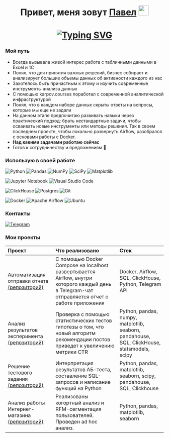 <h1 align="center">Привет, меня зовут <a href="https://t.me/marcus_vinicius_0" target="_blank">Павел</a> 
<img src="https://github.com/blackcater/blackcater/raw/main/images/Hi.gif" height="32"/></h1>

<h1 align="center"><a href="https://git.io/typing-svg"><img src="https://readme-typing-svg.herokuapp.com?font=Fira+Code&size=30&duration=5000&pause=1000&color=FFFFFF&background=970365A4&center=true&vCenter=true&width=435&lines=Data+is+the+new+oil" alt="Typing SVG" /></a></h1>

### Мой путь
- Всегда вызывала живой интерес работа с табличными данными в Excel и 1С
- Понял, что для принятия важных решений, бизнес собирает и анализирует большие объемы данных об активности каждого из нас
- Захотелось быть причастным к этому и изучить современные инструменты анализа данных
- С помощью karpov.courses поработал с современной аналитической инфраструктурой
- Понял, что в каждом наборе данных скрыты ответы на вопросы, которые мы еще не задали
- На данном этапе предпочитаю развивать навыки через практический подход: брать нестандартные задачи, чтобы осваивать новые инструменты или методы решения. Так в своем последнем проекте, чтобы локально развернуть Airflow, разобрался с основами работы с Docker.
- **Над какими задачами работаю сейчас**
- Готов к сотрудничеству и предложениям 🤝

### Использую в своей работе
![Python](https://img.shields.io/badge/python-3670A0?style=for-the-badge&logo=python&logoColor=ffdd54) ![Pandas](https://img.shields.io/badge/pandas-%23150458.svg?style=for-the-badge&logo=pandas&logoColor=white) ![NumPy](https://img.shields.io/badge/numpy-%23013243.svg?style=for-the-badge&logo=numpy&logoColor=white) ![SciPy](https://img.shields.io/badge/SciPy-%230C55A5.svg?style=for-the-badge&logo=scipy&logoColor=%white) ![Matplotlib](https://img.shields.io/badge/Matplotlib-%23ffffff.svg?style=for-the-badge&logo=Matplotlib&logoColor=black)

![Jupyter Notebook](https://img.shields.io/badge/jupyter-%23FA0F00.svg?style=for-the-badge&logo=jupyter&logoColor=white) ![Visual Studio Code](https://img.shields.io/badge/Visual%20Studio%20Code-0078d7.svg?style=for-the-badge&logo=visual-studio-code&logoColor=white)

![ClickHouse](https://img.shields.io/badge/ClickHouse-FFCC01?style=for-the-badge&logo=clickhouse&logoColor=white) ![Postgres](https://img.shields.io/badge/postgres-%23316192.svg?style=for-the-badge&logo=postgresql&logoColor=white) ![Git](https://img.shields.io/badge/git-%23F05033.svg?style=for-the-badge&logo=git&logoColor=white)

![Docker](https://img.shields.io/badge/docker-%230db7ed.svg?style=for-the-badge&logo=docker&logoColor=white) ![Apache Airflow](https://img.shields.io/badge/Apache%20Airflow-017CEE?style=for-the-badge&logo=Apache%20Airflow&logoColor=white) ![Ubuntu](https://img.shields.io/badge/Ubuntu-E95420?style=for-the-badge&logo=ubuntu&logoColor=white)

### Контакты
<a href="https://t.me/marcus_vinicius_0">
    <img src="https://img.shields.io/badge/Telegram-2CA5E0?style=for-the-badge&logo=telegram&logoColor=white" alt="Telegram" />
</a>

### Мои проекты
| Проект | Что реализовано | Стек |
| :------------- | :------------- | :------------- |
| Автоматизация отправки отчета [(репозиторий)](https://github.com/cybermarcus/daily_report_bot)| С помощью Docker Compose на localhost развертывается Airflow, внутри которого каждый день в Telegram-чат отправляется отчет о работе приложения  | Docker, Airflow, SQL, ClickHouse, Python, Telegram API|
| Анализ результатов эксперимента [(репозиторий)](https://github.com/cybermarcus/exp-result-analysis-recomend-alg) | Проверка с помощью статистических тестов гипотезы о том, что новый алгоритм рекомендации постов приведет к увеличению метрики CTR | Python, pandas, numpy, matplotlib, seaborn, pandahouse, SQL, ClickHouse, statsmodels, scipy|
| Решение тестового задания [(репозиторий)](https://github.com/cybermarcus/three_tasks_for_analysis) | Интерпретация результатов АБ-теста, составление SQL-запросов и написание функций на Python | Python, pandas, matplotlib, seaborn, scipy, pandahouse, SQL, Clickhouse |
| Анализ работы Интернет-магазина [(репозиторий)](https://github.com/cybermarcus/e-commerce_analysis) | Реализованы когортный анализ и RFM-сегментация пользователей. Проведен ad hoc анализ.| Python, pandas, matplotlib, seaborn|

